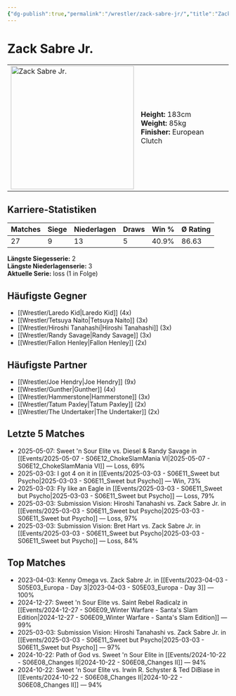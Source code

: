 ```yaml
---
{"dg-publish":true,"permalink":"/wrestler/zack-sabre-jr/","title":"Zack Sabre Jr.","tags":["wrestler"],"noteIcon":""}
---
```



# Zack Sabre Jr.

<table>
        <tr>
        <td><img src="https://github.com/CptSpaulding1980/choke-slam-wrestling/releases/download/images/Zack_Sabre_Jr..png" width="280" alt="Zack Sabre Jr."></td>
        <td>
        <b>Height:</b> 183cm<br>
        <b>Weight:</b> 85kg<br>
        <b>Finisher:</b> European Clutch<br>
        </td>
        </tr>
        </table>
        

## Karriere-Statistiken

| Matches | Siege | Niederlagen | Draws | Win % | Ø Rating |
|---------|-------|-------------|-------|-------|-----------|
| 27 | 9 | 13 | 5 | 40.9% | 86.63 |

**Längste Siegesserie:** 2<br>**Längste Niederlagenserie:** 3<br>**Aktuelle Serie:** loss (1 in Folge)


## Häufigste Gegner
- [[Wrestler/Laredo Kid\|Laredo Kid]] (4x)
- [[Wrestler/Tetsuya Naito\|Tetsuya Naito]] (3x)
- [[Wrestler/Hiroshi Tanahashi\|Hiroshi Tanahashi]] (3x)
- [[Wrestler/Randy Savage\|Randy Savage]] (3x)
- [[Wrestler/Fallon Henley\|Fallon Henley]] (2x)

## Häufigste Partner
- [[Wrestler/Joe Hendry\|Joe Hendry]] (9x)
- [[Wrestler/Gunther\|Gunther]] (4x)
- [[Wrestler/Hammerstone\|Hammerstone]] (3x)
- [[Wrestler/Tatum Paxley\|Tatum Paxley]] (2x)
- [[Wrestler/The Undertaker\|The Undertaker]] (2x)

## Letzte 5 Matches
- 2025-05-07: Sweet 'n Sour Elite vs. Diesel & Randy Savage in [[Events/2025-05-07 - S06E12_ChokeSlamMania VI\|2025-05-07 - S06E12_ChokeSlamMania VI]] — Loss, 69%
- 2025-03-03: I got 4 on it in [[Events/2025-03-03 - S06E11_Sweet but Psycho\|2025-03-03 - S06E11_Sweet but Psycho]] — Win, 73%
- 2025-03-03: Fly like an Eagle in [[Events/2025-03-03 - S06E11_Sweet but Psycho\|2025-03-03 - S06E11_Sweet but Psycho]] — Loss, 79%
- 2025-03-03: Submission Vision: Hiroshi Tanahashi vs. Zack Sabre Jr. in [[Events/2025-03-03 - S06E11_Sweet but Psycho\|2025-03-03 - S06E11_Sweet but Psycho]] — Loss, 97%
- 2025-03-03: Submission Vision: Bret Hart vs. Zack Sabre Jr. in [[Events/2025-03-03 - S06E11_Sweet but Psycho\|2025-03-03 - S06E11_Sweet but Psycho]] — Loss, 84%

## Top Matches
- 2023-04-03: Kenny Omega vs. Zack Sabre Jr. in [[Events/2023-04-03 - S05E03_Europa - Day 3\|2023-04-03 - S05E03_Europa - Day 3]] — 100%
- 2024-12-27: Sweet 'n Sour Elite vs. Saint Rebel Radicalz in [[Events/2024-12-27 - S06E09_Winter Warfare - Santa's Slam Edition\|2024-12-27 - S06E09_Winter Warfare - Santa's Slam Edition]] — 99%
- 2025-03-03: Submission Vision: Hiroshi Tanahashi vs. Zack Sabre Jr. in [[Events/2025-03-03 - S06E11_Sweet but Psycho\|2025-03-03 - S06E11_Sweet but Psycho]] — 97%
- 2024-10-22: Path of God vs. Sweet 'n Sour Elite in [[Events/2024-10-22 - S06E08_Changes II\|2024-10-22 - S06E08_Changes II]] — 94%
- 2024-10-22: Sweet 'n Sour Elite vs. Irwin R. Schyster & Ted DiBiase in [[Events/2024-10-22 - S06E08_Changes II\|2024-10-22 - S06E08_Changes II]] — 94%
